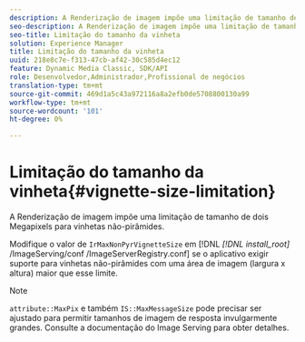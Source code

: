 ```yaml
---
description: A Renderização de imagem impõe uma limitação de tamanho de dois Megapixels para vinhetas não-pirâmides.
seo-description: A Renderização de imagem impõe uma limitação de tamanho de dois Megapixels para vinhetas não-pirâmides.
seo-title: Limitação do tamanho da vinheta
solution: Experience Manager
title: Limitação do tamanho da vinheta
uuid: 218e8c7e-f313-47cb-af42-30c585d4ec12
feature: Dynamic Media Classic, SDK/API
role: Desenvolvedor,Administrador,Profissional de negócios
translation-type: tm+mt
source-git-commit: 469d1a5c43a972116a8a2efb0de5708800130a99
workflow-type: tm+mt
source-wordcount: '101'
ht-degree: 0%

---
```



# Limitação do tamanho da vinheta{#vignette-size-limitation}

A Renderização de imagem impõe uma limitação de tamanho de dois Megapixels para vinhetas não-pirâmides.

Modifique o valor de `IrMaxNonPyrVignetteSize` em [!DNL *[!DNL install_root]* /ImageServing/conf /ImageServerRegistry.conf] se o aplicativo exigir suporte para vinhetas não-pirâmides com uma área de imagem (largura x altura) maior que esse limite.

>[!NOTE]
>
>`attribute::MaxPix` e também  `IS::MaxMessageSize` pode precisar ser ajustado para permitir tamanhos de imagem de resposta invulgarmente grandes. Consulte a documentação do Image Serving para obter detalhes.

